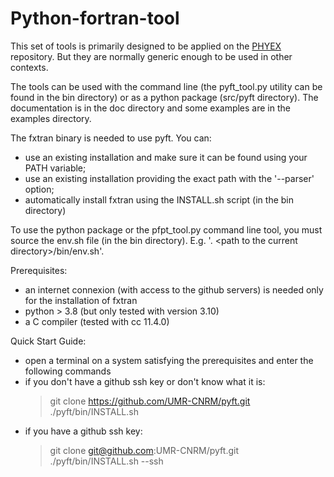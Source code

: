 # Python-fortran-tool

This set of tools is primarily designed to be applied on the [PHYEX](https://github.com/UMR-CNRM/PHYEX)
repository. But they are normally generic enough to be used in other contexts.

The tools can be used with the command line (the pyft\_tool.py utility can be found in the bin directory)
or as a python package (src/pyft directory). The documentation is in the doc directory and some examples
are in the examples directory. 

The fxtran binary is needed to use pyft. You can:
  - use an existing installation and make sure it can be found using your PATH variable;
  - use an existing installation providing the exact path with the '--parser' option;
  - automatically install fxtran using the INSTALL.sh script (in the bin directory)

To use the python package or the pfpt\_tool.py command line tool, you must source the env.sh
file (in the bin directory). E.g. '. \<path to the current directory\>/bin/env.sh'.

Prerequisites:
  - an internet connexion (with access to the github servers) is needed only for the installation of fxtran
  - python > 3.8 (but only tested with version 3.10)
  - a C compiler (tested with cc 11.4.0)

Quick Start Guide:
  - open a terminal on a system satisfying the prerequisites and enter the following commands
  - if you don't have a github ssh key or don't know what it is:
    > git clone https://github.com/UMR-CNRM/pyft.git  
    > ./pyft/bin/INSTALL.sh
  - if you have a github ssh key:
    > git clone git@github.com:UMR-CNRM/pyft.git  
    > ./pyft/bin/INSTALL.sh --ssh
